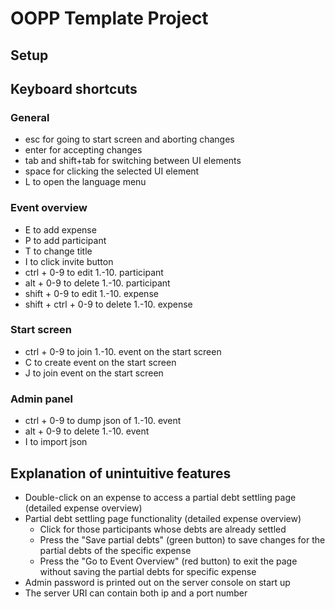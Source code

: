 # OOPP Template Project

## Setup

## Keyboard shortcuts
### General
- esc for going to start screen and aborting changes
- enter for accepting changes
- tab and shift+tab for switching between UI elements
- space for clicking the selected UI element
- L to open the language menu
### Event overview
- E to add expense
- P to add participant
- T to change title
- I to click invite button
- ctrl + 0-9 to edit 1.-10. participant
- alt + 0-9 to delete 1.-10. participant
- shift + 0-9 to edit 1.-10. expense
- shift + ctrl + 0-9 to delete 1.-10. expense
### Start screen
- ctrl + 0-9 to join 1.-10. event on the start screen
- C to create event on the start screen
- J to join event on the start screen
### Admin panel
- ctrl + 0-9 to dump json of 1.-10. event
- alt + 0-9 to delete 1.-10. event
- I to import json

## Explanation of unintuitive features
- Double-click on an expense to access a partial debt settling page (detailed expense overview)
- Partial debt settling page functionality (detailed expense overview)
    * Click for those participants whose debts are already settled
    * Press the "Save partial debts" (green button) to save changes for the partial debts of the specific expense
    * Press the "Go to Event Overview" (red button) to exit the page without saving the partial debts for specific expense
- Admin password is printed out on the server console on start up
- The server URI can contain both ip and a port number